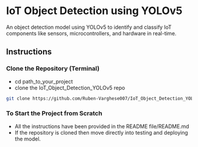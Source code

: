 # IoT Object Detection using YOLOv5
An object detection model using YOLOv5 to identify and classify IoT components like sensors, microcontrollers, and hardware in real-time.

## Instructions

### Clone the Repository (Terminal)
- cd path_to_your_project
- clone the IoT_Object_Detection_YOLOv5 repo
```sh
git clone https://github.com/Ruben-Varghese007/IoT_Object_Detection_YOLOv5.git
```

### To Start the Project from Scratch
- All the instructions have been provided in the README file/README.md
- If the repository is cloned then move directly into testing and deploying the model.

